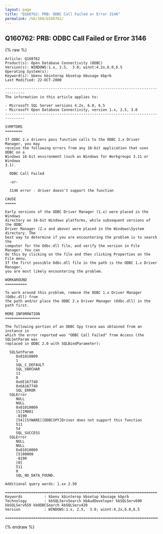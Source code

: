```yaml
---
layout: page
title: "Q160762: PRB: ODBC Call Failed or Error 3146"
permalink: /kb/160/Q160762/
---
```


## Q160762: PRB: ODBC Call Failed or Error 3146

{% raw %}

	Article: Q160762
	Product(s): Open Database Connectivity (ODBC)
	Version(s): WINDOWS:1.x, 2.5,  3.0; winnt:4.2x,6.0,6.5
	Operating System(s): 
	Keyword(s): kbenv kbinterop kbsetup kbusage kbprb
	Last Modified: 22-OCT-2000
	
	-------------------------------------------------------------------------------
	The information in this article applies to:
	
	- Microsoft SQL Server versions 4.2x, 6.0, 6.5 
	- Microsoft Open Database Connectivity, version 1.x, 2.5, 3.0 
	-------------------------------------------------------------------------------
	
	SYMPTOMS
	========
	
	If ODBC 2.x drivers pass function calls to the ODBC 1.x Driver Manager, you may
	receive the following errors from any 16-bit application that uses ODBC on a
	Windows 16-bit environment (such as Windows for Workgroups 3.11 or Windows
	3.1).
	
	  ODBC Call Failed
	
	  -or-
	
	  3146 error - driver doesn't support the function
	
	CAUSE
	=====
	
	Early versions of the ODBC Driver Manager (1.x) were placed in the Windows
	directory on 16-bit Windows platforms, while subsequent versions of the ODBC
	Driver Manager (2.x and above) were placed in the Windows\System directory. The
	best way to determine if you are encountering the problem is to search the
	computer for the Odbc.dll file, and verify the version in File Manager. You can
	do this by clicking on the file and then clicking Properties on the File menu.
	If the first possible Odbc.dll file in the path is the ODBC 1.x Driver Manager,
	you are most likely encountering the problem.
	
	WORKAROUND
	==========
	
	To work around this problem, remove the ODBC 1.x Driver Manager (Odbc.dll) from
	the path and/or place the ODBC 2.x Driver Manager (Odbc.dll) in the path first.
	
	MORE INFORMATION
	================
	
	The following portion of an ODBC Spy trace was obtained from an instance in
	which the error reported was "ODBC Call Failed" from Access (the SQLSetParam was
	replaced in ODBC 2.0 with SQLBindParameter):
	
	  SQLSetParam
	     0x01010009
	     1
	     SQL_C_DEFAULT
	     SQL_VARCHAR
	     11
	     0
	     0x6E16774D
	     0x6A16774D
	     SQL_ERROR
	  SQLError
	     NULL
	     NULL
	     0x01010009
	     [5]IM001
	     -8190
	     [54][SYWARE][ODBCSPY]Driver does not support this function
	     511
	     54
	     SQL_SUCCESS
	  SQLError
	     NULL
	     NULL
	     0x01010009
	     [5]00000
	     -8190
	     [0]
	     511
	     0
	     SQL_NO_DATA_FOUND.
	
	Additional query words: 1.xx 2.50
	
	======================================================================
	Keywords          : kbenv kbinterop kbsetup kbusage kbprb 
	Technology        : kbSQLServSearch kbAudDeveloper kbSQLServ600 kbSQLServ650 kbODBCSearch kbSQLServ420
	Version           : WINDOWS:1.x, 2.5,  3.0; winnt:4.2x,6.0,6.5
	
	=============================================================================
	

{% endraw %}
